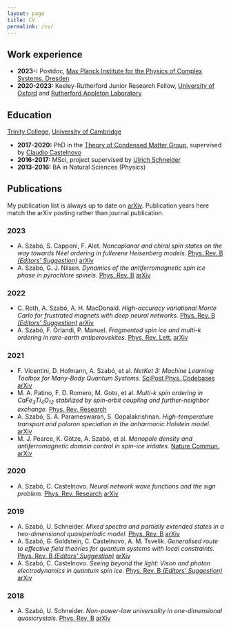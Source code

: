```yaml
---
layout: page
title: CV
permalink: /cv/
---
```


## Work experience

* **2023-:** Postdoc, [Max Planck Institute for the Physics of Complex Systems, Dresden](https://www.pks.mpg.de/)
* **2020-2023:** Keeley-Rutherford Junior Research Fellow, [University of Oxford](https://www.physics.ox.ac.uk/) and [Rutherford Appleton Laboratory](https://www.isis.stfc.ac.uk/)

## Education

[Trinity College](https://www.trin.cam.ac.uk/), [University of Cambridge](https://www.phy.cam.ac.uk/)

* **2017-2020:** PhD in the [Theory of Condensed Matter Group](https://www.tcm.phy.cam.ac.uk/), supervised by [Claudio Castelnovo](https://www.tcm.phy.cam.ac.uk/profiles/cc726/)
* **2016-2017:** MSci, project supervised by [Ulrich Schneider](https://www.manybody.phy.cam.ac.uk/)
* **2013-2016:** BA in Natural Sciences (Physics)

## Publications

My publication list is always up to date on [arXiv](https://arxiv.org/a/szabo_a_1.html).
Publication years here match the arXiv posting rather than journal publication.

### 2023

* A. Szabó, S. Capponi, F. Alet. *Noncoplanar and chiral spin states on the way towards Néel ordering in fullerene Heisenberg models.* [Phys. Rev. B *(Editors' Suggestion)*](https://doi.org/10.1103/PhysRevB.109.054410) [arXiv](https://arxiv.org/abs/2311.01496)
* A. Szabó, G. J. Nilsen. *Dynamics of the antiferromagnetic spin ice phase in pyrochlore spinels.* [Phys. Rev. B](https://doi.org/10.1103/PhysRevB.109.104425) [arXiv](https://arxiv.org/abs/2305.16386)

### 2022

* C. Roth, A. Szabó, A. H. MacDonald. *High-accuracy variational Monte Carlo for frustrated magnets with deep neural networks.* [Phys. Rev. B *(Editors' Suggestion)*](https://doi.org/10.1103/PhysRevB.108.054410) [arXiv](https://arxiv.org/abs/2211.07749)
* A. Szabó, F. Orlandi, P. Manuel. *Fragmented spin ice and multi-k ordering in rare-earth antiperovskites.* [Phys. Rev. Lett.](https://doi.org/10.1103/PhysRevLett.129.247201) [arXiv](https://arxiv.org/abs/2203.08834)

### 2021

* F. Vicentini, D. Hofmann, A. Szabó, et al. *NetKet 3: Machine Learning Toolbox for Many-Body Quantum Systems.* [SciPost Phys. Codebases](https://doi.org/10.21468/scipostphyscodeb.7) [arXiv](https://arxiv.org/abs/2112.10526)
* M. A. Patino, F. D. Romero, M. Goto, et al. *Multi-k spin ordering in CaFe<sub>3</sub>Ti<sub>4</sub>O<sub>12</sub> stabilized by spin-orbit coupling and further-neighbor exchange.* [Phys. Rev. Research](https://doi.org/10.1103/physrevresearch.3.043208)
* A. Szabó, S. A. Parameswaran, S. Gopalakrishnan. *High-temperature transport and polaron speciation in the anharmonic Holstein model.* [arXiv](https://doi.org/10.48550/arxiv.2110.10170)
* M. J. Pearce, K. Götze, A. Szabó, et al. *Monopole density and antiferromagnetic domain control in spin-ice iridates.* [Nature Commun.](https://doi.org/10.1038/s41467-022-27964-y) [arXiv](https://arxiv.org/abs/2102.04483)

### 2020

* A. Szabó, C. Castelnovo. *Neural network wave functions and the sign problem.* [Phys. Rev. Research](https://doi.org/10.1103/physrevresearch.2.033075) [arXiv](https://arxiv.org/abs/2002.04613)

### 2019

* A. Szabó, U. Schneider. *Mixed spectra and partially extended states in a two-dimensional quasiperiodic model.* [Phys. Rev. B](https://doi.org/10.1103/physrevb.101.014205) [arXiv](https://arxiv.org/abs/1909.02048)
* A. Szabó, G. Goldstein, C. Castelnovo, A. M. Tsvelik. *Generalised route to effective field theories for quantum systems with local constraints.* [Phys. Rev. B *(Editors' Suggestion)*](https://doi.org/10.1103/physrevb.100.085113) [arXiv](https://arxiv.org/abs/1904.12868)
* A. Szabó, C. Castelnovo. *Seeing beyond the light: Vison and photon electrodynamics in quantum spin ice.* [Phys. Rev. B *(Editors' Suggestion)*](https://doi.org/10.1103/physrevb.100.014417) [arXiv](https://arxiv.org/abs/1902.08641)

### 2018

* A. Szabó, U. Schneider. *Non-power-law universality in one-dimensional quasicrystals.* [Phys. Rev. B](https://doi.org/10.1103/physrevb.98.134201) [arXiv](https://arxiv.org/abs/1803.09756)